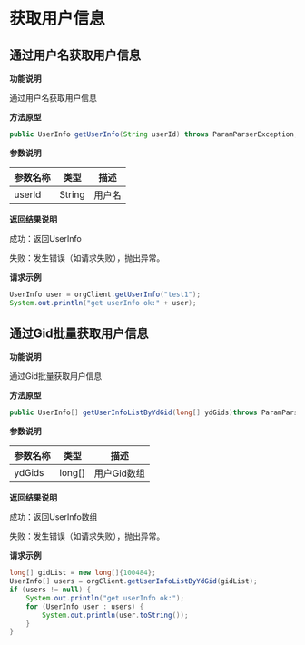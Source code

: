 # 获取用户信息

## 通过用户名获取用户信息

**功能说明**

通过用户名获取用户信息

**方法原型**

```java
public UserInfo getUserInfo(String userId) throws ParamParserException, HttpRequestException, AESCryptoException;
```

**参数说明**

| 参数名称 | 类型   | 描述   |
| -------- | ------ | ------ |
| userId   | String | 用户名 |

**返回结果说明**

成功：返回UserInfo

失败：发生错误（如请求失败），抛出异常。

**请求示例**

```java
UserInfo user = orgClient.getUserInfo("test1");
System.out.println("get userInfo ok:" + user);
```

## 通过Gid批量获取用户信息

**功能说明**

通过Gid批量获取用户信息

**方法原型**

```java
public UserInfo[] getUserInfoListByYdGid(long[] ydGids)throws ParamParserException, HttpRequestException, AESCryptoException;
```

**参数说明**

| 参数名称 | 类型   | 描述        |
| -------- | ------ | ----------- |
| ydGids   | long[] | 用户Gid数组 |

**返回结果说明**

成功：返回UserInfo数组

失败：发生错误（如请求失败），抛出异常。

**请求示例**

```java
long[] gidList = new long[]{100484};
UserInfo[] users = orgClient.getUserInfoListByYdGid(gidList);
if (users != null) {
    System.out.println("get userInfo ok:");
    for (UserInfo user : users) {
        System.out.println(user.toString());
    }
}
```